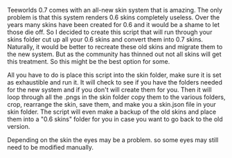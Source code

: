 Teeworlds 0.7 comes with an all-new skin system that is amazing. The only problem is that this system renders 0.6 skins completely useless. Over the years many skins have been created for 0.6 and it would be a shame to let those die off. So I decided to create this script that will run through your skins folder cut up all your 0.6 skins and convert them into 0.7 skins. Naturally, it would be better to recreate these old skins and migrate them to the new system. But as the community has thinned out not all skins will get this treatment. So this might be the best option for some.

All you have to do is place this script into the skin folder, make sure it is set as exhaustible and run it.  It will check to see if you have the folders needed for the new system and if you don't will create them for you. Then it will loop through all the .pngs in the skin folder copy them to the various folders, crop, rearrange the skin, save them, and make you a skin.json file in your skin folder. The script will even make a backup of the old skins and place them into a "0.6 skins" folder for you in case you want to go back to the old version.

Depending on the skin the eyes may be a problem. so some eyes may still need to be modified manually.